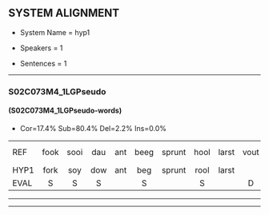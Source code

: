 
## SYSTEM ALIGNMENT

- System Name = hyp1

- Speakers = 1

- Sentences = 1

---

### S02C073M4_1LGPseudo

#### (S02C073M4_1LGPseudo-words)

- Cor=17.4%	Sub=80.4%	Del=2.2%	Ins=0.0%

|  |  |  |  |  |  |  |  |  |  |  |  |  |  |  |  |  |  |  |  |  |  |  |  |  |  |  |  |  |  |  |  |  |  |  |  |  |  |  |  |  |  |  |  |  |  |  |
|:--- |:---:|:---:|:---:|:---:|:---:|:---:|:---:|:---:|:---:|:---:|:---:|:---:|:---:|:---:|:---:|:---:|:---:|:---:|:---:|:---:|:---:|:---:|:---:|:---:|:---:|:---:|:---:|:---:|:---:|:---:|:---:|:---:|:---:|:---:|:---:|:---:|:---:|:---:|:---:|:---:|:---:|:---:|:---:|:---:|:---:|:---:|
| REF | fook | sooi | dau | ant | beeg | sprunt | hool | larst | vout | zwoei | fam | rachts | vaap | sprieuw | * | keng*(gek) | swoers | doer | * | * | plirt | jien | blard | guul*(geul) | hoekt | neeuw | noork | vid | * | * | zans | leum | * | haans | spaai | sjalt | heik*(hek) | sank | roen | frijk | eem | schard | grek | dron | snaaf | stuid |
| HYP1 | fork | soy | dow | ant | beg | sprunt | rool | larst |  | hoevout | zoi | van | lacht | wap | spril | geng | gek | swoors | door | sp | suplerd | geen | blard | glul | hoekt | neel | nork | vit | zan | s | zans | lem | na | hens | spy | shalt | hek | sank | woon | frek | im | schart | grenk | tron | snaaf | stuit |
| EVAL | S | S | S |  | S |  | S |  | D | S | S | S | S | S | S | S | S | S | S | S | S | S |  | S |  | S | S | S | S | S |  | S | S | S | S | S | S |  | S | S | S | S | S | S |  | S |
---

---
